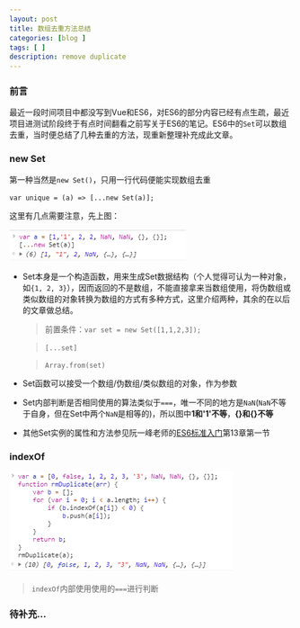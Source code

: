 ```yaml
---
layout: post
title: 数组去重方法总结
categories: [blog ]
tags: [ ]
description: remove duplicate
---
```


### 前言

最近一段时间项目中都没写到Vue和ES6，对ES6的部分内容已经有点生疏，最近项目进测试阶段终于有点时间翻看之前写关于ES6的笔记。ES6中的`Set`可以数组去重，当时便总结了几种去重的方法，现重新整理补充成此文章。

### new Set

第一种当然是`new Set()`，只用一行代码便能实现数组去重

```
var unique = (a) => [...new Set(a)];
```

这里有几点需要注意，先上图：

![new Set()去重](../img/20180727_set.png)

- Set本身是一个构造函数，用来生成Set数据结构（个人觉得可认为一种对象，如`{1, 2, 3}`），因而返回的不是数组，不能直接拿来当数组使用，将伪数组或类似数组的对象转换为数组的方式有多种方式，这里介绍两种，其余的在以后的文章做总结。

    > 前置条件：`var set = new Set([1,1,2,3]);`

    > `[...set]`
    
    > `Array.from(set)`

- Set函数可以接受一个数组/伪数组/类似数组的对象，作为参数
- Set内部判断是否相同使用的算法类似于`===`，唯一不同的地方是`NaN`(`NaN`不等于自身，但在Set中两个`NaN`是相等的)，所以图中**1和'1'不等**，**{}和{}不等**
- 其他Set实例的属性和方法参见阮一峰老师的[ES6标准入门](http://es6.ruanyifeng.com/)第13章第一节

### indexOf

![indexOf去重](../img/20180727_indexOf.png)

> `indexOf`内部使用使用的`===`进行判断

### 待补充...